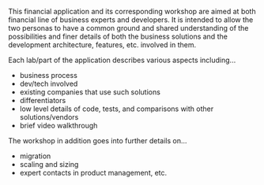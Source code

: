 This financial application and its corresponding workshop are aimed at both financial line of business experts and developers.
It is intended to allow the two personas to have a common ground and shared understanding of the possibilities and finer details of both the business solutions and the development architecture, features, etc. involved in them.

Each lab/part of the application describes various aspects including... 
- business process
- dev/tech involved
- existing companies that use such solutions
- differentiators
- low level details of code, tests, and comparisons with other solutions/vendors
- brief video walkthrough

The workshop in addition goes into further details on...
- migration
- scaling and sizing
- expert contacts in product management, etc. 

